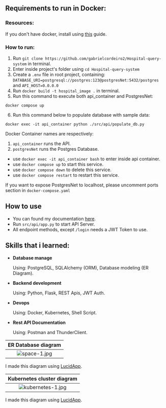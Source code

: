 ## Requirements to run in Docker:

### Resources:
If you don't have  docker, install using [this](https://docs.docker.com/get-docker/) guide.

### How to run:
1. Run `git clone https://github.com/gabrielcordeiro2/Hospital-query-system` in terminal.
2. Enter inside project's folder using `cd Hospital-query-system`
3. Create a `.env` file in root project, containing: `DATABASE_URI=postgresql://postgres:123@postgresNet:5432/postgres` and `API_HOST=0.0.0.0`
4. Run `docker build -t hospital_image .` in terminal.
5. Run this command to execute both api_container and PostgresNet:
```
docker compose up
```

6. Run this command below to populate database with sample data:
```
docker exec -it api_container python ./src/api/populate_db.py
```

Docker Container names are respectively:
1. `api_container` runs the API.
2. `postgresNet` runs the Postgres Database.

- use `docker exec -it api_container bash` to enter inside api container.
- use `docker compose up` to start this service.
- use `docker compose down` to delete this service.
- use `docker compose restart` to restart this service.

If you want to expose PostgresNet to localhost, please uncomment ports section in `docker-compose.yaml`

## How to use

- You can found my documentation [here](https://documenter.getpostman.com/view/21448782/2s83ziMiKD).
- Run `src/api/app.py` to start API Server.
- All endpoint methods, except `/login` needs a JWT Token to use.

## Skills that i learned:

- **Database manage**

  Using: PostgreSQL, SQLAlchemy (ORM), Database modeling (ER Diagram).

- **Backend development**
  
  Using: Python, Flask, REST Apis, JWT Auth.

- **Devops**

  Using: Docker, Kubernetes, Shell Script.

- **Rest API Documentation**
  
  Using: Postman and ThunderClient.

| ER Database diagram |
|:--:|
|![space-1.jpg](https://user-images.githubusercontent.com/100642061/194748406-81511f29-45a6-4654-af31-9c6cc565457d.png)|
I made this diagram using [LucidApp](https://lucid.app/documents#/dashboard).

| Kubernetes cluster diagram |
|:--:|
|![kubernetes-1.jpg](https://github.com/gabrielcordeiro2/Hospital-query-system/assets/100642061/2b9f8a31-111a-4727-b6ba-a49b5e959900)|
I made this diagram using [LucidApp](https://lucid.app/documents#/dashboard).
